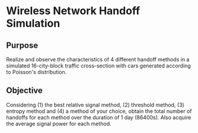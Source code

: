 # Wireless Network Handoff Simulation
## Purpose
Realize and observe the characteristics of 4 different handoff methods in a simulated 16-city-block traffic cross-section with cars generated according to Poisson's distribution.
## Objective
Considering (1) the best relative signal method, (2) threshold method, (3) entropy method and (4) a method of your choice, obtain the total number of handoffs for each method over the duration of 1 day (86400s). Also acquire the average signal power for each method.
